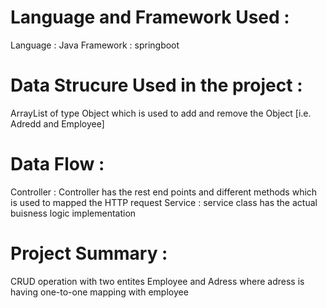 # Language and Framework Used :
Language : Java Framework : springboot

# Data Strucure Used in the project :
ArrayList of type Object which is used to add and remove the Object [i.e. Adredd and Employee] 

# Data Flow :
Controller : Controller has the rest end points and different methods which is used to mapped the HTTP request Service : service class has the actual buisness logic implementation

# Project Summary :
CRUD operation with two entites Employee and Adress where adress is having one-to-one mapping with employee 
